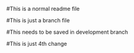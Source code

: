 #This is a normal readme file


#This is just a branch file 

#This needs to be saved in development branch

#This is just 4th change

